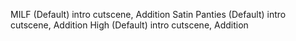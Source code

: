 MILF (Default) intro cutscene, Addition
Satin Panties (Default) intro cutscene, Addition
High (Default) intro cutscene, Addition
